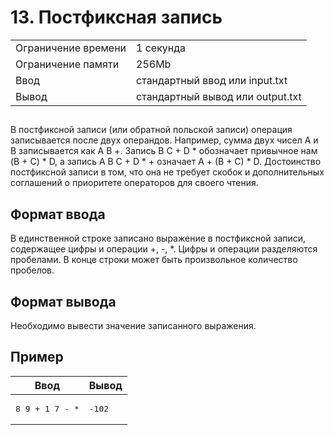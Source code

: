 <div class="problem-statement">
   <div class="header">
      <h1 class="title">13. Постфиксная запись</h1>
      <table>
         <tr class="time-limit">
            <td class="property-title">Ограничение времени</td>
            <td>1&nbsp;секунда</td>
         </tr>
         <tr class="memory-limit">
            <td class="property-title">Ограничение памяти</td>
            <td>256Mb</td>
         </tr>
         <tr class="input-file">
            <td class="property-title">Ввод</td>
            <td colspan="1">стандартный ввод или input.txt</td>
         </tr>
         <tr class="output-file">
            <td class="property-title">Вывод</td>
            <td colspan="1">стандартный вывод или output.txt</td>
         </tr>
      </table>
   </div>
   <h2></h2>
   <div class="legend"> В постфиксной записи (или обратной польской записи) операция записывается после двух операндов. Например, сумма двух чисел
      A и B записывается как A B +. Запись B C + D * обозначает привычное нам (B + C) * D, а запись A B C + D * + означает A + (B
      + C) * D. Достоинство постфиксной записи в том, что она не требует скобок и дополнительных соглашений о приоритете операторов
      для своего чтения. 
   </div>
   <h2>Формат ввода</h2>
   <div class="input-specification"> В единственной строке записано выражение в постфиксной записи, содержащее цифры и операции +, -, *. Цифры и операции разделяются
      пробелами. В конце строки может быть произвольное количество пробелов. 
   </div>
   <h2>Формат вывода</h2>
   <div class="output-specification"> Необходимо вывести значение записанного выражения. </div>
   <h2>Пример</h2>
   <table class="sample-tests">
      <thead>
         <tr>
            <th>Ввод</th>
            <th>Вывод</th>
         </tr>
      </thead>
      <tbody>
         <tr>
            <td><pre>8 9 + 1 7 - *
</pre></td>
            <td><pre>-102
</pre></td>
         </tr>
      </tbody>
   </table>
</div></div>
